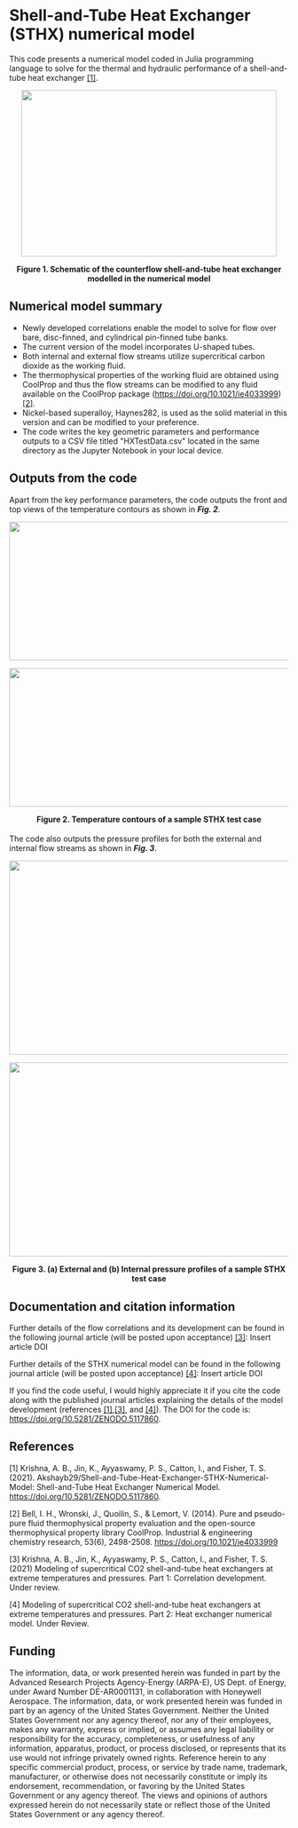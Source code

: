 # Shell-and-Tube Heat Exchanger (STHX) numerical model

This code presents a numerical model coded in Julia programming language to solve for the thermal and hydraulic performance of a shell-and-tube heat exchanger [[1]](#1). 

<p align="center">
  <img width="460" height="300" src="https://user-images.githubusercontent.com/57877963/116480097-90bd7300-a835-11eb-9150-f6dfdb0890ea.png">
</p>
<h4 align="center" style="margin-top: 0px;"><b>Figure 1.</b> Schematic of the counterflow shell-and-tube heat exchanger modelled in the numerical model</h4>


## Numerical model summary

- Newly developed correlations enable the model to solve for flow over bare, disc-finned, and cylindrical pin-finned tube banks. 
- The current version of the model incorporates U-shaped tubes. 
- Both internal and external flow streams utilize supercritical carbon dioxide as the working fluid. 
- The thermophysical properties of the working fluid are obtained using CoolProp and thus the flow streams can be modified to any fluid available on the CoolProp package (https://doi.org/10.1021/ie4033999) [[2]](#2). 
- Nickel-based superalloy, Haynes282, is used as the solid material in this version and can be modified to your preference. 
- The code writes the key geometric parameters and performance outputs to a CSV file titled "HXTestData.csv" located in the same directory as the Jupyter Notebook in your local device.

## Outputs from the code

Apart from the key performance parameters, the code outputs the front and top views of the temperature contours as shown in <b><i>Fig. 2</i></b>.

<p align="center">
  <img width="850" height="250" src="https://user-images.githubusercontent.com/57877963/117217168-d342fa80-adb5-11eb-9a33-03678743e4e0.png">
</p>
<p align="center">
  <img width="850" height="250" src="https://user-images.githubusercontent.com/57877963/117217226-e5249d80-adb5-11eb-8c0a-137129089f09.png">
</p>
<h4 align="center" style="margin-top: 0px;"><b>Figure 2.</b> Temperature contours of a sample STHX test case</h4>

The code also outputs the pressure profiles for both the external and internal flow streams as shown in <b><i>Fig. 3</i></b>.

<p align="center">
  <img width="850" height="350" src="https://user-images.githubusercontent.com/57877963/137968161-e3cd6cae-07ad-4f54-ac0c-4ed30cbb0c8e.png">
</p>
<p align="center">
  <img width="850" height="350" src="https://user-images.githubusercontent.com/57877963/137967381-b4ff6dd0-40c0-4636-a5a8-e8371f36e4cd.png">
</p>
<h4 align="center" style="margin-top: 0px;"><b>Figure 3.</b> (a) External and (b) Internal pressure profiles of a sample STHX test case</h4>

## Documentation and citation information

Further details of the flow correlations and its development can be found in the following journal article (will be posted upon acceptance) [[3]](#3): 
Insert article DOI

Further details of the STHX numerical model can be found in the following journal article (will be posted upon acceptance) [[4]](#4): 
Insert article DOI

If you find the code useful, I would highly appreciate it if you cite the code along with the published journal articles explaining the details of the model development (references [[1]](#1),[[3]](#3), and [[4]](#4)). 
The DOI for the code is: https://doi.org/10.5281/ZENODO.5117860.

## References

<a id="1">[1]</a> 
Krishna, A. B., Jin, K., Ayyaswamy, P. S., Catton, I., and Fisher, T. S. (2021).
Akshayb29/Shell-and-Tube-Heat-Exchanger-STHX-Numerical-Model: Shell-and-Tube Heat Exchanger Numerical Model.
https://doi.org/10.5281/ZENODO.5117860.

<a id="2">[2]</a> 
Bell, I. H., Wronski, J., Quoilin, S., & Lemort, V. (2014). 
Pure and pseudo-pure fluid thermophysical property evaluation and the open-source thermophysical property library CoolProp. 
Industrial & engineering chemistry research, 53(6), 2498-2508. 
https://doi.org/10.1021/ie4033999

<a id="3">[3]</a> 
Krishna, A. B., Jin, K., Ayyaswamy, P. S., Catton, I., and Fisher, T. S. (2021)
Modeling of supercritical CO2 shell-and-tube heat exchangers at extreme temperatures and pressures. Part 1: Correlation development.
Under review.

<a id="4">[4]</a> 
Modeling of supercritical CO2 shell-and-tube heat exchangers at extreme temperatures and pressures. Part 2: Heat exchanger numerical model.
Under Review.

## Funding

The information, data, or work presented herein was funded in part by the Advanced Research Projects Agency-Energy (ARPA-E), US Dept. of Energy, under Award Number DE-AR0001131, in collaboration with Honeywell Aerospace. The information, data, or work presented herein was funded in part by an agency of the United States Government. Neither the United States Government nor any agency thereof, nor any of their employees, makes any warranty, express or implied, or assumes any legal liability or responsibility for the accuracy, completeness, or usefulness of any information, apparatus, product, or process disclosed, or represents that its use would not infringe privately owned rights. Reference herein to any specific commercial product, process, or service by trade name, trademark, manufacturer, or otherwise does not necessarily constitute or imply its endorsement, recommendation, or favoring by the United States Government or any agency thereof. The views and opinions of authors expressed herein do not necessarily state or reflect those of the United States Government or any agency thereof.
